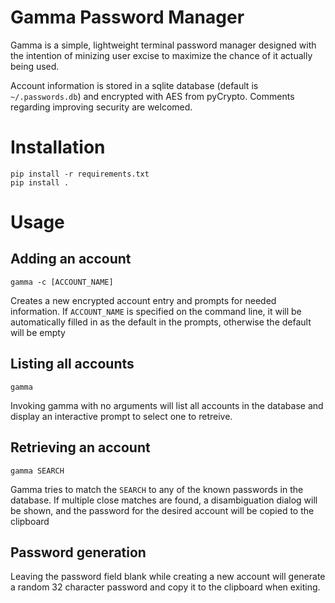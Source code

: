 # Gamma Password Manager
Gamma is a simple, lightweight terminal password manager designed
with the intention of minizing user excise to maximize the chance
of it actually being used.

Account information is stored in a sqlite database (default is
`~/.passwords.db`) and encrypted with AES from pyCrypto. Comments
regarding improving security are welcomed.

# Installation

```
pip install -r requirements.txt
pip install .
```

# Usage

## Adding an account

```
gamma -c [ACCOUNT_NAME]
```

Creates a new encrypted account entry and prompts for needed information.
If `ACCOUNT_NAME` is specified on the command line, it will be automatically
filled in as the default in the prompts, otherwise the default will be empty

## Listing all accounts

```
gamma
```

Invoking gamma with no arguments will list all accounts in the database and
display an interactive prompt to select one to retreive.


## Retrieving an account

```
gamma SEARCH
```

Gamma tries to match the `SEARCH` to any of the known passwords
in the database. If multiple close matches are found, a disambiguation
dialog will be shown, and the password for the desired account
will be copied to the clipboard

## Password generation
Leaving the password field blank while creating a new account will
generate a random 32 character password and copy it to the clipboard when exiting.

